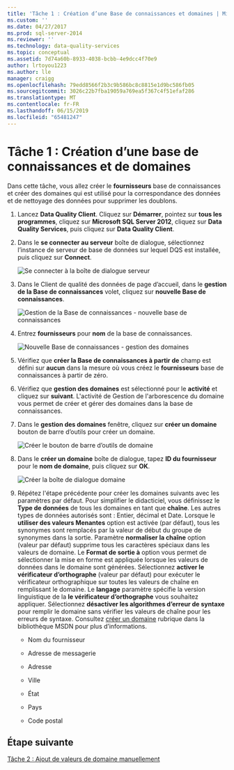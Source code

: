 ```yaml
---
title: 'Tâche 1 : Création d’une Base de connaissances et domaines | Microsoft Docs'
ms.custom: ''
ms.date: 04/27/2017
ms.prod: sql-server-2014
ms.reviewer: ''
ms.technology: data-quality-services
ms.topic: conceptual
ms.assetid: 7d74a60b-8933-4038-bcbb-4e9dcc4f70e9
author: lrtoyou1223
ms.author: lle
manager: craigg
ms.openlocfilehash: 79edd8566f2b3c9b586bc8c8815e1d9bc586fb05
ms.sourcegitcommit: 3026c22b7fba19059a769ea5f367c4f51efaf286
ms.translationtype: MT
ms.contentlocale: fr-FR
ms.lasthandoff: 06/15/2019
ms.locfileid: "65481247"
---
```

# <a name="task-1-creating-a-knowledge-base-and-domains"></a>Tâche 1 : Création d’une base de connaissances et de domaines
  Dans cette tâche, vous allez créer le **fournisseurs** base de connaissances et créer des domaines qui est utilisé pour la correspondance des données et de nettoyage des données pour supprimer les doublons.  
  
1.  Lancez **Data Quality Client**. Cliquez sur **Démarrer**, pointez sur **tous les programmes**, cliquez sur **Microsoft SQL Server 2012**, cliquez sur **Data Quality Services**, puis cliquez sur  **Data Quality Client**.  
  
2.  Dans le **se connecter au serveur** boîte de dialogue, sélectionnez l’instance de serveur de base de données sur lequel DQS est installée, puis cliquez sur **Connect**.  
  
     ![Se connecter à la boîte de dialogue serveur](../../2014/tutorials/media/et-creatingaknowledgebaseanddomains-01.jpg "se connecter à la boîte de dialogue serveur")  
  
3.  Dans le Client de qualité des données de page d’accueil, dans le **gestion de la Base de connaissances** volet, cliquez sur **nouvelle Base de connaissances**.  
  
     ![Gestion de la Base de connaissances - nouvelle base de connaissances](../../2014/tutorials/media/et-creatingaknowledgebaseanddomains-02.jpg "gestion de la Base de connaissances - nouvelle base de connaissances")  
  
4.  Entrez **fournisseurs** pour **nom** de la base de connaissances.  
  
     ![Nouvelle Base de connaissances - gestion des domaines](../../2014/tutorials/media/et-creatingaknowledgebaseanddomains-03.jpg "nouvelle Base de connaissances - gestion des domaines")  
  
5.  Vérifiez que **créer la Base de connaissances à partir de** champ est défini sur **aucun** dans la mesure où vous créez le **fournisseurs** base de connaissances à partir de zéro.  
  
6.  Vérifiez que **gestion des domaines** est sélectionné pour le **activité** et cliquez sur **suivant**. L'activité de Gestion de l'arborescence du domaine vous permet de créer et gérer des domaines dans la base de connaissances.  
  
7.  Dans le **gestion des domaines** fenêtre, cliquez sur **créer un domaine** bouton de barre d’outils pour créer un domaine.  
  
     ![Créer le bouton de barre d’outils de domaine](../../2014/tutorials/media/et-creatingaknowledgebaseanddomains-04.jpg "créer le bouton de barre d’outils de domaine")  
  
8.  Dans le **créer un domaine** boîte de dialogue, tapez **ID du fournisseur** pour le **nom de domaine**, puis cliquez sur **OK**.  
  
     ![Créer la boîte de dialogue domaine](../../2014/tutorials/media/et-creatingaknowledgebaseanddomains-05.jpg "créer la boîte de dialogue domaine")  
  
9. Répétez l'étape précédente pour créer les domaines suivants avec les paramètres par défaut. Pour simplifier le didacticiel, vous définissez le **Type de données** de tous les domaines en tant que **chaîne**. Les autres types de données autorisés sont : Entier, décimal et Date. Lorsque le **utiliser des valeurs Menantes** option est activée (par défaut), tous les synonymes sont remplacés par la valeur de début du groupe de synonymes dans la sortie. Paramètre **normaliser la chaîne** option (valeur par défaut) supprime tous les caractères spéciaux dans les valeurs de domaine. Le **Format de sortie à** option vous permet de sélectionner la mise en forme est appliquée lorsque les valeurs de données dans le domaine sont générées. Sélectionnez **activer le vérificateur d’orthographe** (valeur par défaut) pour exécuter le vérificateur orthographique sur toutes les valeurs de chaîne en remplissant le domaine. Le **langage** paramètre spécifie la version linguistique de la **le vérificateur d’orthographe** vous souhaitez appliquer. Sélectionnez **désactiver les algorithmes d’erreur de syntaxe** pour remplir le domaine sans vérifier les valeurs de chaîne pour les erreurs de syntaxe. Consultez [créer un domaine](https://msdn.microsoft.com/library/hh510401.aspx) rubrique dans la bibliothèque MSDN pour plus d’informations.  
  
    -   Nom du fournisseur  
  
    -   Adresse de messagerie  
  
    -   Adresse  
  
    -   Ville  
  
    -   État  
  
    -   Pays  
  
    -   Code postal  
  
## <a name="next-step"></a>Étape suivante  
 [Tâche 2 : Ajout de valeurs de domaine manuellement](../../2014/tutorials/task-2-adding-domain-values-manually.md)  
  
  
